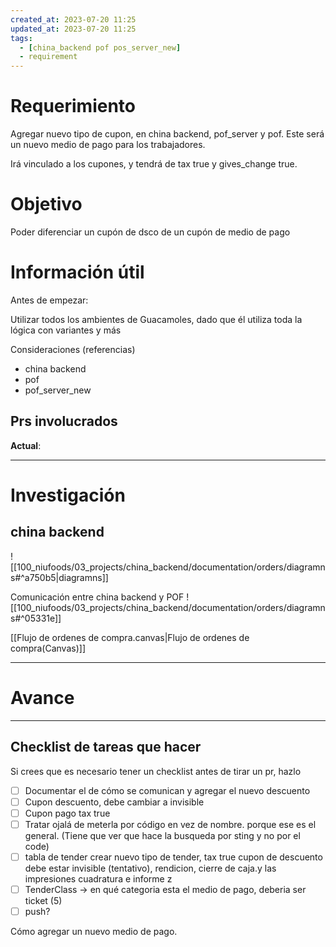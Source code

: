```yaml
---
created_at: 2023-07-20 11:25
updated_at: 2023-07-20 11:25
tags:
  - [china_backend pof pos_server_new]
  - requirement
---
```




# Requerimiento

Agregar nuevo tipo de cupon, en china backend, pof_server y pof.
Este será un nuevo medio de pago para los trabajadores.

Irá vinculado a los cupones, y tendrá de tax true y gives_change true.

# Objetivo

Poder diferenciar un cupón de dsco de un cupón de medio de pago

# Información útil

Antes de empezar:

Utilizar todos los ambientes de Guacamoles, dado que él utiliza toda la lógica con variantes y más

Consideraciones (referencias)
- china backend
- pof
- pof_server_new

## Prs involucrados

**Actual**:

---
# Investigación

## china backend 
![[100_niufoods/03_projects/china_backend/documentation/orders/diagramns#^a750b5|diagramns]]

 

Comunicación entre china backend y POF
![[100_niufoods/03_projects/china_backend/documentation/orders/diagramns#^05331e]]


[[Flujo de ordenes de compra.canvas|Flujo de ordenes de compra(Canvas)]]

---
# Avance



---
## Checklist de tareas que hacer 

Si crees que es necesario tener un checklist antes de tirar un pr, hazlo

- [ ] Documentar el de cómo se comunican y agregar el nuevo descuento
- [ ] Cupon descuento, debe cambiar a invisible
- [ ] Cupon pago tax true
- [ ] Tratar ojalá de meterla por código en vez de nombre. porque ese es el general. (Tiene que ver que hace la busqueda por sting y no por el code)
- [ ] tabla de tender crear nuevo tipo de tender, tax true
cupon de descuento debe estar invisible (tentativo), rendicion, cierre de caja.y las impresiones  cuadratura e informe z
- [ ] TenderClass -> en qué categoria esta el medio de pago, deberia ser ticket (5)
- [ ] push?

Cómo agregar un nuevo medio de pago.